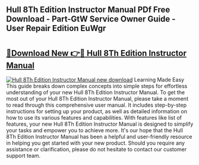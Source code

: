 ## Hull 8Th Edition Instructor Manual PDf Free Download - Part-GtW Service Owner Guide - User Repair Edition EuWgr

# <h2><a href="http://bc64034.oget.top/?id=Hull+8Th+Edition+Instructor+Manual">🔗Download New 👉🔴 Hull 8Th Edition Instructor Manual</a></h2>

[![Hull 8Th Edition Instructor Manual new download](https://i.imgur.com/5g1atiW.png)](http://bc64034.oget.top/?id=Hull+8Th+Edition+Instructor+Manual)
Learning Made Easy This guide breaks down complex concepts into simple steps for effortless understanding of your new Hull 8Th Edition Instructor Manual. To get the most out of your Hull 8Th Edition Instructor Manual, please take a moment to read through this comprehensive user manual. It includes step-by-step instructions for setting up your product, as well as detailed information on how to use its various features and capabilities. With features like list of features, your new Hull 8Th Edition Instructor Manual is designed to simplify your tasks and empower you to achieve more. It's our hope that the Hull 8Th Edition Instructor Manual has been a helpful and user-friendly resource in helping you get started with your new product. Should you require any assistance or clarification, please do not hesitate to contact our customer support team.
